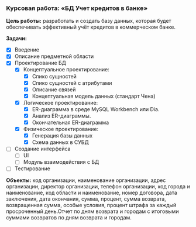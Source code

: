 ### Курсовая работа: «БД Учет кредитов в банке»

**Цель работы:** разработать и создать базу данных, которая будет обеспечивать эффективный учёт кредитов в коммерческом банке.

**Задачи:**
- [x] Введение 
- [x] Описание предметной области 
- [x] Проектирование БД
    - [x] Концептуальное проектирование:
        - [x] Спико сущностей
        - [x] Спико сущностей с атрибутами
        - [x] Описание связей 
        - [x] Концептуальная модель данных (стандарт Чена)
    - [x] Логическое проектирование:
        - [x] ER-диаграмма в среде MySQL Workbench или Dia. 
        - [x] Анализ ER-диаграммы. 
        - [x] Окончательная ER-диаграмма 
    - [x] Физическое проектирование: 
        - [x] Генерация базы данных 
        - [x] Схема данных в СУБД 
- [ ] Создание интерфейса
    - [ ] UI
    - [ ] Модуль взаимодействия с БД
- [ ] Тестирование

**Объекты:** код организации, наименование организации, адрес организации, директор организации, телефон организации, код города и наименование, код области и наименование, номер договора, дата заключения, дата окончания, сумма, процент, сумма возврата, возвращенная сумма, особые условия, процент штрафа за каждый просроченный день.Отчет по дням возврата и городам с итоговыми суммами возвратов по дням возврата и городам. 
